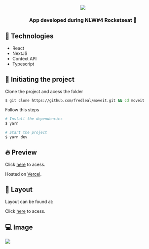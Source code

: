 

<p align="center">
  <img src="https://i.imgur.com/4sK58aC.png" />
</p>

<h3 align="center"> App developed during NLW#4 Rocketseat 🚀 </h3>

## 🧪 Technologies

- React
- NextJS
- Context API
- Typescript

## 🚀 Initiating the project

Clone the project and acess the folder

```bash
$ git clone https://github.com/fredleal/moveit.git && cd moveit
```

Follow this steps
```bash
# Install the dependencies
$ yarn

# Start the project
$ yarn dev
```

## 🔥 Preview

Click [here](https://moveit-fredleal.vercel.app/) to acess.

Hosted on [Vercel](https://vercel.com).

## 🔖 Layout
Layout can be found at:

Click <a href="https://www.figma.com/file/y4HHY1Nh7A4PAPyBObznuD/Move.it-2.0-(Copy)?node-id=160%3A2761">here</a> to acess.

## 💻 Image

<img src="https://i.imgur.com/8bkn5Ud.png" />
